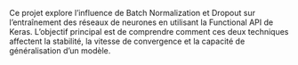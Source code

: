 Ce projet explore l’influence de Batch Normalization et Dropout sur l’entraînement des réseaux de neurones en utilisant la Functional API de Keras. L’objectif principal est de comprendre comment ces deux techniques affectent la stabilité, la vitesse de convergence et la capacité de généralisation d’un modèle.